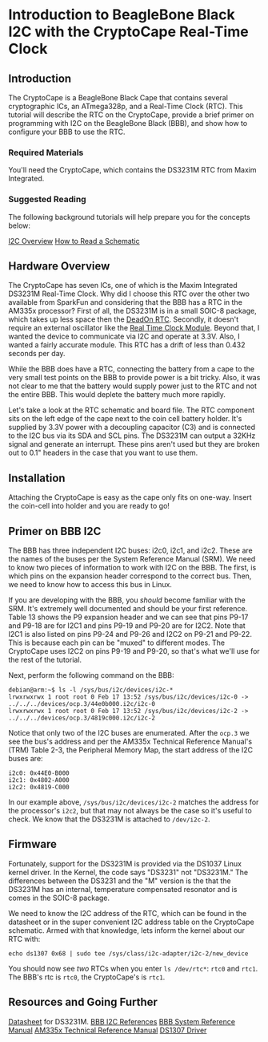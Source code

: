 # Introduction to BeagleBone Black I2C with the CryptoCape Real-Time Clock

## Introduction

The CryptoCape is a BeagleBone Black Cape that contains several cryptographic ICs, an ATmega328p, and a Real-Time Clock (RTC).  This tutorial will describe the RTC on the CryptoCape, provide a brief primer on programming with I2C on the BeagleBone Black (BBB), and show how to configure your BBB to use the RTC.

### Required Materials

You'll need the CryptoCape, which contains the DS3231M RTC from Maxim Integrated.

### Suggested Reading

The following background tutorials will help prepare you for the concepts below:

[I2C Overview](https://learn.sparkfun.com/tutorials/i2c/all)
[How to Read a Schematic](https://learn.sparkfun.com/tutorials/how-to-read-a-schematic)

## Hardware Overview

The CryptoCape has seven ICs, one of which is the Maxim Integrated DS3231M Real-Time Clock.  Why did I choose this RTC over the other two available from SparkFun and considering that the BBB has a RTC in the AM335x processor?  First of all, the DS3231M is in a small SOIC-8 package, which takes up less space then the [DeadOn RTC](https://www.sparkfun.com/products/10160).  Secondly, it doesn't require an external oscillator like the [Real Time Clock Module](https://www.sparkfun.com/products/99).  Beyond that, I wanted the device to communicate via I2C and operate at 3.3V.  Also, I wanted a fairly accurate module.  This RTC has a drift of less than 0.432 seconds per day.

While the BBB does have a RTC, connecting the battery from a cape to the very small test points on the BBB to provide power is a bit tricky.  Also, it was not clear to me that the battery would supply power just to the RTC and not the entire BBB.  This would deplete the battery much more rapidly.

Let's take a look at the RTC schematic and board file.  The RTC component sits on the left edge of the cape next to the coin cell battery holder.  It's supplied by 3.3V power with a decoupling capacitor (C3) and is connected to the I2C bus via its SDA and SCL pins.  The DS3231M can output a 32KHz signal and generate an interrupt.  These pins aren't used but they are broken out to 0.1" headers in the case that you want to use them.

## Installation

Attaching the CryptoCape is easy as the cape only fits on one-way.  Insert the coin-cell into holder and you are ready to go!

## Primer on BBB I2C

The BBB has three independent I2C buses: i2c0, i2c1, and i2c2.  These are the names of the buses per the System Reference Manual (SRM).  We need to know two pieces of information to work with I2C on the BBB.  The first, is which pins on the expansion header correspond to the correct bus.  Then, we need to know how to access this bus in Linux.

If you are developing with the BBB, you *should* become familiar with the SRM.  It's extremely well documented and should be your first reference.  Table 13 shows the P9 expansion header and we can see that pins P9-17 and P9-18 are for I2C1 and pins P9-19 and P9-20 are for I2C2.  Note that I2C1 is also listed on pins P9-24 and P9-26 and I2C2 on P9-21 and P9-22.  This is because each pin can be "muxed" to different modes.  The CryptoCape uses I2C2 on pins P9-19 and P9-20, so that's what we'll use for the rest of the tutorial.

Next, perform the following command on the BBB:

    debian@arm:~$ ls -l /sys/bus/i2c/devices/i2c-*
    lrwxrwxrwx 1 root root 0 Feb 17 13:52 /sys/bus/i2c/devices/i2c-0 -> ../../../devices/ocp.3/44e0b000.i2c/i2c-0
    lrwxrwxrwx 1 root root 0 Feb 17 13:52 /sys/bus/i2c/devices/i2c-2 -> ../../../devices/ocp.3/4819c000.i2c/i2c-2

Notice that only two of the I2C buses are enumerated.  After the `ocp.3` we see the bus's address and per the AM335x Technical Reference Manual's (TRM) Table 2-3, the Peripheral Memory Map, the start address of the I2C buses are:

    i2c0: 0x44E0-B000
    i2c1: 0x4802-A000
    i2c2: 0x4819-C000

In our example above, `/sys/bus/i2c/devices/i2c-2` matches the address for the processor's `i2c2`, but that may not always be the case so it's useful to check.  We know that the DS3231M is attached to `/dev/i2c-2`.

## Firmware

Fortunately, support for the DS3231M is provided via the DS1037 Linux kernel driver.  In the Kernel, the code says "DS3231" not "DS3231M."  The differences between the DS3231 and the "M" version is the that the DS3231M has an internal, temperature compensated resonator and is comes in the SOIC-8 package.

We need to know the I2C address of the RTC, which can be found in the datasheet or in the super convenient I2C address table on the CryptoCape schematic.  Armed with that knowledge, lets inform the kernel about our RTC with:

    echo ds1307 0x68 | sudo tee /sys/class/i2c-adapter/i2c-2/new_device

You should now see *two* RTCs when you enter `ls /dev/rtc*`: `rtc0` and `rtc1`.  The BBB's rtc is `rtc0`, the CryptoCape's is `rtc1`.





## Resources and Going Further

[Datasheet](http://datasheets.maximintegrated.com/en/ds/DS3231M.pdf) for DS3231M.
[BBB I2C References](http://datko.net/2013/11/03/bbb_i2c/)
[BBB System Reference Manual](https://github.com/CircuitCo/BeagleBone-Black/blob/master/BBB_SRM.pdf?raw=true)
[AM335x Technical Reference Manual](http://www.ti.com/lit/ug/spruh73j/spruh73j.pdf)
[DS1307 Driver](http://lxr.free-electrons.com/source/drivers/rtc/rtc-ds1307.c?v=3.8;a=arm)
